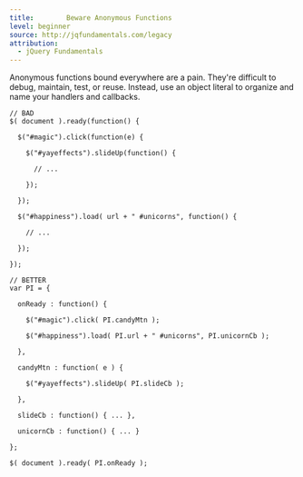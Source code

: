 ```yaml
---
title:        Beware Anonymous Functions
level: beginner
source: http://jqfundamentals.com/legacy
attribution: 
  - jQuery Fundamentals
---
```


Anonymous functions bound everywhere are a pain. They're difficult to debug,
maintain, test, or reuse. Instead, use an object literal to organize and name
your handlers and callbacks.
```
// BAD
$( document ).ready(function() {

  $("#magic").click(function(e) {

    $("#yayeffects").slideUp(function() {

      // ...

    });

  });

  $("#happiness").load( url + " #unicorns", function() {

    // ...

  });

});

// BETTER
var PI = {

  onReady : function() {

    $("#magic").click( PI.candyMtn );

    $("#happiness").load( PI.url + " #unicorns", PI.unicornCb );

  },

  candyMtn : function( e ) {

    $("#yayeffects").slideUp( PI.slideCb );

  },

  slideCb : function() { ... },

  unicornCb : function() { ... }

};

$( document ).ready( PI.onReady );
```